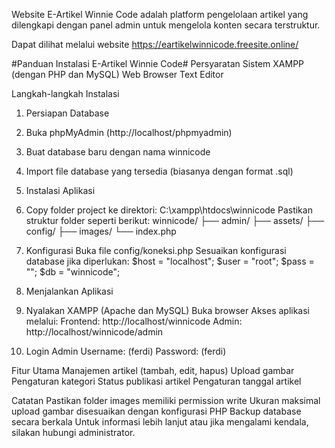 Website E-Artikel Winnie Code adalah platform pengelolaan artikel yang dilengkapi dengan panel admin untuk mengelola konten secara terstruktur.

Dapat dilihat melalui website https://eartikelwinnicode.freesite.online/

#Panduan Instalasi E-Artikel Winnie Code#
Persyaratan Sistem
XAMPP (dengan PHP dan MySQL)
Web Browser
Text Editor

Langkah-langkah Instalasi
1. Persiapan Database
1. Buka phpMyAdmin (http://localhost/phpmyadmin)
2. Buat database baru dengan nama winnicode
3. Import file database yang tersedia (biasanya dengan format .sql)

2. Instalasi Aplikasi
1. Copy folder project ke direktori:
C:\xampp\htdocs\winnicode
Pastikan struktur folder seperti berikut:
winnicode/
├── admin/
├── assets/
├── config/
├── images/
└── index.php

3. Konfigurasi
Buka file config/koneksi.php
Sesuaikan konfigurasi database jika diperlukan:
$host = "localhost";
$user = "root";
$pass = "";
$db   = "winnicode";

5. Menjalankan Aplikasi
1. Nyalakan XAMPP (Apache dan MySQL)
Buka browser
Akses aplikasi melalui:
Frontend: http://localhost/winnicode
Admin: http://localhost/winnicode/admin

5. Login Admin
Username: (ferdi)
Password: (ferdi)

Fitur Utama
Manajemen artikel (tambah, edit, hapus)
Upload gambar
Pengaturan kategori
Status publikasi artikel
Pengaturan tanggal artikel

Catatan
Pastikan folder images memiliki permission write
Ukuran maksimal upload gambar disesuaikan dengan konfigurasi PHP
Backup database secara berkala
Untuk informasi lebih lanjut atau jika mengalami kendala, silakan hubungi administrator.
